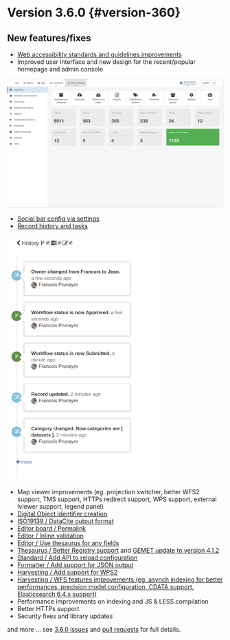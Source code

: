 # Version 3.6.0 {#version-360}

## New features/fixes

-   [Web accessibility standards and guidelines improvements](https://github.com/geonetwork/core-geonetwork/pulls?q=is%3Apr+is%3Aclosed+Accessibility+milestone%3A3.6.0)
-   Improved user interface and new design for the recent/popular homepage and admin console

![](img/360-admin-console.png)

-   [Social bar config via settings](https://github.com/geonetwork/core-geonetwork/pull/3180)
-   [Record history and tasks](https://github.com/geonetwork/core-geonetwork/pull/3209)

![](img/360-record-history.png)

-   Map viewer improvements (eg. projection switcher, better WFS2 support, TMS support, HTTPs redirect support, WPS support, external lviewer support, legend panel)
-   [Digital Object Identifier creation](https://github.com/geonetwork/core-geonetwork/pull/3281)
-   [ISO19139 / DataCite output format](https://github.com/geonetwork/core-geonetwork/pull/3212)
-   [Editor board / Permalink](https://github.com/geonetwork/core-geonetwork/pull/3197)
-   [Editor / Inline validation](https://github.com/geonetwork/core-geonetwork/pull/3298)
-   [Editor / Use thesaurus for any fields](https://github.com/geonetwork/core-geonetwork/pull/3078)
-   [Thesaurus / Better Registry support](https://github.com/geonetwork/core-geonetwork/pulls?q=is%3Apr+Registry+is%3Aclosed+milestone%3A3.6.0) and [GEMET update to version 4.1.2](https://github.com/geonetwork/util-gemet/pull/4)
-   [Standard / Add API to reload configuration](https://github.com/geonetwork/core-geonetwork/pull/3081)
-   [Formatter / Add support for JSON output](https://github.com/geonetwork/core-geonetwork/pull/3191)
-   [Harvesting / Add support for WPS2](https://github.com/geonetwork/core-geonetwork/pull/3257)
-   [Harvesting / WFS features improvements (eg. asynch indexing for better performances, precision model configuration, CDATA support, Elasticsearch 6.4.x support)](https://github.com/geonetwork/core-geonetwork/pull/3205)
-   Performance improvements on indexing and JS & LESS compilation
-   Better HTTPs support
-   Security fixes and library updates

and more \... see [3.6.0 issues](https://github.com/geonetwork/core-geonetwork/issues?q=is%3Aissue+milestone%3A3.6.0+is%3Aclosed) and [pull requests](https://github.com/geonetwork/core-geonetwork/pulls?q=milestone%3A3.6.0+is%3Aclosed+is%3Apr) for full details.
